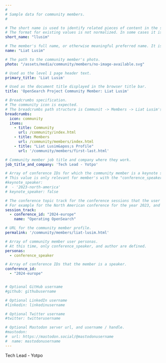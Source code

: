 ```yaml
---
#
# Sample data for community members.
#

# The short name is used to identify related pieces of content in the site. For example it is used in the "authors" array of blog posts, and it is used in the "presenters" array for OpenSearch Conference sessions to identify who is speaking.
# The format for existing values is not normalized. In some cases it is "first-initial-of-first-name" + "last-name", or matching a GitHub username, or something all together random. What is important is that it is unique within the system.
short_name: "llusim"

# The member's full name, or otherwise meaningful preferred name. It is used in the templates for presenting content authors as well as the name of conference speakers.
name: "Liat Lusim"

# The path to the community member's photo.
photo: "/assets/media/community/members/no-image-available.svg"

# Used as the level 1 page header text.
primary_title: 'Liat Lusim'

# Used as the document title displayed in the browser title bar.
title: 'OpenSearch Project Community Member: Liat Lusim'

# Breadcrumbs specification.
# The community icon is expected.
# The breadcrumbs path structure is Communit -> Members -> Liat Lusim's Profile.
breadcrumbs:
  icon: community
  items:
    - title: Community
      url: /community/index.html
    - title: Members
      url: /community/members/index.html
    - title: "Liat Lusim&apos;s Profile"
      url: '/community/members/first-last.html'

# Community member job title and company where they work.
job_title_and_company: 'Tech Lead - Yotpo'

# Array of conference IDs for which the community member is a keynote speaker, if any, or boolean false otherwise.
# This value is only relevant for member's with the "conference_speaker" user persona.
#keynote_speaker:
#  - '2023-north-america'
# keynote_speaker: false

# The conference topic track for the conference sessions that the user is a speaker. These are shaped as an array of value pairs mapping conference ID and name. 
# For example for the North American conference for the year 2023, and the "Community" track:
session_track: 
  - conference_id: "2024-europe"
    name: "Operating OpenSearch"

# URL for the community member profile.
permalink: '/community/members/liat-lusim.html'

# Array of community member user personas.
# At this time, only conference_speaker, and author are defined.
personas:
  - conference_speaker

# Array of conference IDs that the member is a speaker.
conference_id:
  - "2024-europe"


# Optional GitHub username
#github: githubusername

# Optional LinkedIn username
#linkedin: linkedinusername

# Optional Twitter username
#twitter: twitterusername

# Optional Mastodon server url, and username / handle.
#mastodon:
#  url: https://mastodon.social/@mastodonusername
#  name: mastodonusername
---
```


Tech Lead - Yotpo
